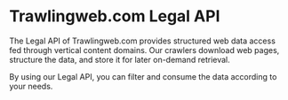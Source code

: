 # Trawlingweb.com Legal API

The Legal API of Trawlingweb.com provides structured web data access fed through vertical content domains. Our crawlers download web pages, structure the data, and store it for later on-demand retrieval.

By using our Legal API, you can filter and consume the data according to your needs.
